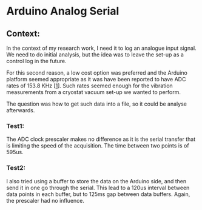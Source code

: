 # Arduino Analog Serial



## Context:

In the context of my research work, I need it to log an analogue input signal. We need to do initial analysis, but the idea was to leave the set-up as a control log in the future.

For this second reason, a low cost option was preferred and the Arduino platform seemed appropriate as it was have been reported to have ADC rates of 153.8 KHz \[[1](http://yaab-arduino.blogspot.com/2015/02/fast-sampling-from-analog-input.html)\]. Such rates seemed enough for the vibration measurements from a cryostat vacuum set-up we wanted to perform.

The question was how to get such data into a file, so it could be analyse afterwards.

### Test1:

The ADC clock prescaler makes no difference as it is the serial transfer that is limiting the speed of the acquisition. The time between two points is of 595us.

### Test2:

I also tried using a buffer to store the data on the Arduino side, and then send it in one go through the serial. This lead to a 120us interval between data points in each buffer, but to 125ms gap between data buffers. Again, the prescaler had no influence.

